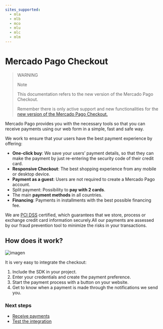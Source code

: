 ```yaml
---
sites_supported:
  - mla
  - mlb
  - mco
  - mlu
  - mlc
  - mlm
---
```


# Mercado Pago Checkout

> WARNING
>
> Note
>
> This documentation refers to the new version of the Mercado Pago Checkout.
>
> Remember there is only active support and new functionalities for the [new version of the Mercado Pago Checkout.](https://www.mercadopago.com.ar/developers/en/guides/payments/web-payment-checkout/introduction/)

Mercado Pago provides you with the necessary tools so that you can receive payments using our web form in a simple, fast and safe way.

We work to ensure that your users have the best payment experience by offering:

* **One-click buy**: We save your users’ payment details, so that they can make the payment by just re-entering the security code of their credit card.
* **Responsive Checkout**: The best shopping experience from any mobile or desktop device.
* **Payment as a guest**: Users are not required to create a Mercado Pago account.
* Split payment: Possibility to **pay with 2 cards**.
* The main **payment methods** in all countries.
* **Financing**: Payments in installments with the best possible financing fee.

We are [PCI DSS](https://www.pcisecuritystandards.org/) certified, which guarantees that we store, process or exchange credit card information securely.All our payments are assessed by our fraud prevention tool to minimize the risks in your transactions.

## How does it work?

![imagen](https://secure.mlstatic.com/developers/site/cloud/assets/Uploads/Basic-Checkout.png)

It is very easy to integrate the checkout:

1.	Include the SDK in your project.
2.	Enter your credentials and create the payment preference.
3.	Start the payment process with a button on your website.
4.	Get to know when a payment is made through the notifications we send you.

### Next steps

* [Receive payments](https://www.mercadopago.com.ar/developers/en/guides/payments/web-payment-checkout/v1/receive-payments/)
* [Test the integration](https://www.mercadopago.com.ar/developers/en/guides/payments/web-payment-checkout/v1/testing/)

